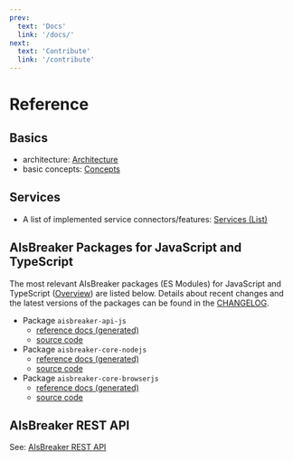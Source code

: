 ```yaml
---
prev:
  text: 'Docs'
  link: '/docs/'
next:
  text: 'Contribute'
  link: '/contribute'
---
```


Reference
=========

Basics
------
* architecture: [Architecture](/docs/architecture)
* basic concepts: [Concepts](/docs/concepts)


Services
--------
* A list of implemented service connectors/features: [Services (List)](/docs/services)


AIsBreaker Packages for JavaScript and TypeScript
-------------------------------------------------
The most relevant AIsBreaker packages (ES Modules) for JavaScript and TypeScript ([Overview](/docs/aisbreaker-api-js/aisbreaker-packages)) are listed below. Details about recent changes and the latest versions of the packages can be found in the [CHANGELOG](https://github.com/aisbreaker/aisbreaker-js/blob/main/CHANGELOG.md).

- Package `aisbreaker-api-js`
  - [reference docs (generated)](/reference/aisbreaker-api-js/README)
  - [source code](https://github.com/aisbreaker/aisbreaker-js/tree/develop/packages/aisbreaker-api-js/)
- Package `aisbreaker-core-nodejs`
  - [reference docs (generated)](/reference/aisbreaker-core-nodejs/README)
  - [source code](https://github.com/aisbreaker/aisbreaker-js/tree/develop/packages/aisbreaker-core-nodejs/)
- Package `aisbreaker-core-browserjs`
  - [reference docs (generated)](/reference/aisbreaker-core-browserjs/README)
  - [source code](https://github.com/aisbreaker/aisbreaker-js/tree/develop/packages/aisbreaker-core-browserjs/)




AIsBreaker REST API
-------------------
See: [AIsBreaker REST API](../docs/aisbreaker-rest-api)
